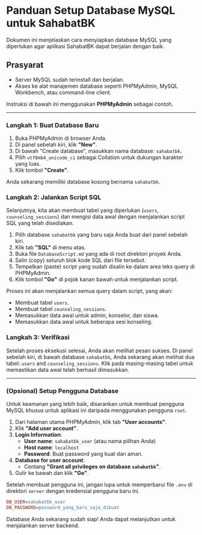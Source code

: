 # Panduan Setup Database MySQL untuk SahabatBK

Dokumen ini menjelaskan cara menyiapkan database MySQL yang diperlukan agar aplikasi SahabatBK dapat berjalan dengan baik.

## Prasyarat

- Server MySQL sudah terinstall dan berjalan.
- Akses ke alat manajemen database seperti PHPMyAdmin, MySQL Workbench, atau command-line client.

Instruksi di bawah ini menggunakan **PHPMyAdmin** sebagai contoh.

---

### Langkah 1: Buat Database Baru

1.  Buka PHPMyAdmin di browser Anda.
2.  Di panel sebelah kiri, klik **"New"**.
3.  Di bawah "Create database", masukkan nama database: `sahabatbk`.
4.  Pilih `utf8mb4_unicode_ci` sebagai Collation untuk dukungan karakter yang luas.
5.  Klik tombol **"Create"**.

Anda sekarang memiliki database kosong bernama `sahabatbk`.

### Langkah 2: Jalankan Script SQL

Selanjutnya, kita akan membuat tabel yang diperlukan (`users`, `counseling_sessions`) dan mengisi data awal dengan menjalankan script SQL yang telah disediakan.

1.  Pilih database `sahabatbk` yang baru saja Anda buat dari panel sebelah kiri.
2.  Klik tab **"SQL"** di menu atas.
3.  Buka file `DatabaseScript.md` yang ada di root direktori proyek Anda.
4.  Salin (copy) seluruh blok kode SQL dari file tersebut.
5.  Tempelkan (paste) script yang sudah disalin ke dalam area teks query di PHPMyAdmin.
6.  Klik tombol **"Go"** di pojok kanan bawah untuk menjalankan script.

Proses ini akan menjalankan semua query dalam script, yang akan:
- Membuat tabel `users`.
- Membuat tabel `counseling_sessions`.
- Memasukkan data awal untuk admin, konselor, dan siswa.
- Memasukkan data awal untuk beberapa sesi konseling.

### Langkah 3: Verifikasi

Setelah proses eksekusi selesai, Anda akan melihat pesan sukses. Di panel sebelah kiri, di bawah database `sahabatbk`, Anda sekarang akan melihat dua tabel: `users` and `counseling_sessions`. Klik pada masing-masing tabel untuk memastikan data awal telah berhasil dimasukkan.

---

### (Opsional) Setup Pengguna Database

Untuk keamanan yang lebih baik, disarankan untuk membuat pengguna MySQL khusus untuk aplikasi ini daripada menggunakan pengguna `root`.

1.  Dari halaman utama PHPMyAdmin, klik tab **"User accounts"**.
2.  Klik **"Add user account"**.
3.  **Login Information**:
    - **User name**: `sahabatbk_user` (atau nama pilihan Anda)
    - **Host name**: `localhost`
    - **Password**: Buat password yang kuat dan aman.
4.  **Database for user account**:
    - Centang **"Grant all privileges on database `sahabatbk`"**.
5.  Gulir ke bawah dan klik **"Go"**.

Setelah membuat pengguna ini, jangan lupa untuk memperbarui file `.env` di direktori `server` dengan kredensial pengguna baru ini.

```ini
DB_USER=sahabatbk_user
DB_PASSWORD=password_yang_baru_saja_dibuat
```

Database Anda sekarang sudah siap! Anda dapat melanjutkan untuk menjalankan server backend.
